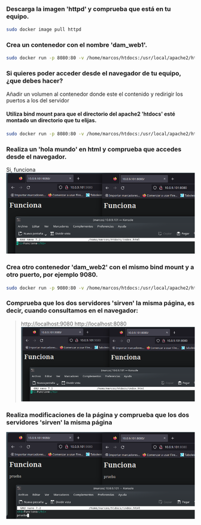 ### Descarga la imagen 'httpd' y comprueba que está en tu equipo.
```sh
sudo docker image pull httpd
```
### Crea un contenedor con el nombre 'dam_web1'.
```sh
sudo docker run -p 8080:80 -v /home/marcos/htdocs:/usr/local/apache2/htdocs --name dam_web1 httpd
```
### Si quieres poder acceder desde el navegador de tu equipo, ¿que debes hacer?
Añadir un volumen al contenedor donde este el contenido y redirigir los puertos a los del servidor
#### Utiliza bind mount para que el directorio del apache2 'htdocs' esté montado un directorio que tu elijas.
```sh
sudo docker run -p 8080:80 -v /home/marcos/htdocs:/usr/local/apache2/htdocs --name dam_web1 httpd
```
### Realiza un 'hola mundo' en html y comprueba que accedes desde el navegador.
Si, funciona
![](img/4.png)
### Crea otro contenedor 'dam_web2' con el mismo bind mount y a otro puerto, por ejemplo 9080.
```sh
sudo docker run -p 9080:80 -v /home/marcos/htdocs:/usr/local/apache2/htdocs --name dam_web2 httpd
```
### Comprueba que los dos servidores 'sirven' la misma página, es decir, cuando consultamos en el navegador:
> http://localhost:9080 
> http://localhost:8080
![](img/4.png)
### Realiza modificaciones de la página y comprueba que los dos servidores 'sirven' la misma página
![](img/7.png)
